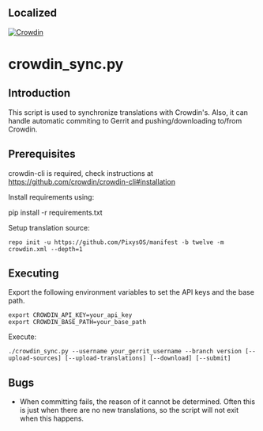 
Localized
----------
[![Crowdin](https://badges.crowdin.net/pixysos/localized.svg)](https://crowdin.com/project/pixysos)


crowdin_sync.py
==================

Introduction
------------
This script is used to synchronize translations with Crowdin's. Also, it can handle
automatic commiting to Gerrit and pushing/downloading to/from Crowdin.

Prerequisites
-------------
crowdin-cli is required, check instructions at https://github.com/crowdin/crowdin-cli#installation

Install requirements using:

pip install -r requirements.txt

Setup translation source:

    repo init -u https://github.com/PixysOS/manifest -b twelve -m crowdin.xml --depth=1

Executing
---------
Export the following environment variables to set the API keys and the base path.

    export CROWDIN_API_KEY=your_api_key
    export CROWDIN_BASE_PATH=your_base_path

Execute:

    ./crowdin_sync.py --username your_gerrit_username --branch version [--upload-sources] [--upload-translations] [--download] [--submit]

Bugs
----
 - When committing fails, the reason of it cannot be determined. Often this is just when there
   are no new translations, so the script will not exit when this happens.
